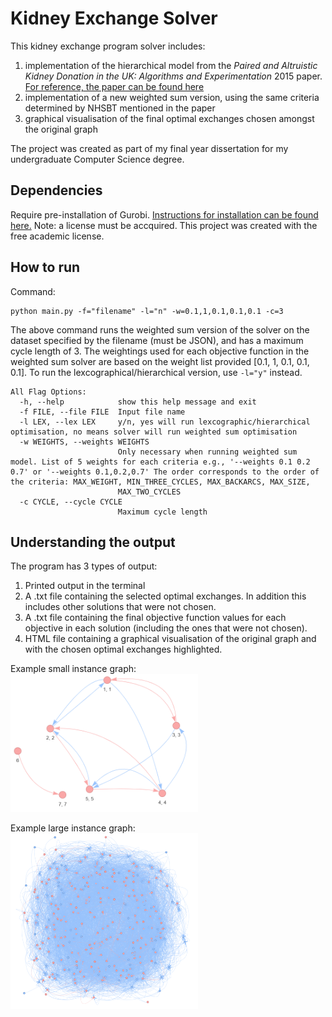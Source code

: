 ﻿# Kidney Exchange Solver
This kidney exchange program solver includes:
1) implementation of the hierarchical model from the *Paired and Altruistic Kidney Donation in the UK: Algorithms and Experimentation* 2015 paper. [For reference, the paper can be found here](https://dl.acm.org/doi/10.1145/2670129)
2) implementation of a new weighted sum version, using the same criteria determined by NHSBT mentioned in the paper
3) graphical visualisation of the final optimal exchanges chosen amongst the original graph

The project was created as part of my final year dissertation for my undergraduate Computer Science degree.

## Dependencies
Require pre-installation of Gurobi. [Instructions for installation can be found here.](https://support.gurobi.com/hc/en-us/articles/14799677517585-Getting-Started-with-Gurobi-Optimizer)
Note: a license must be accquired. This project was created with the free academic license.

## How to run
Command:
```
python main.py -f="filename" -l="n" -w=0.1,1,0.1,0.1,0.1 -c=3
```
The above command runs the weighted sum version of the solver on the dataset specified by the filename (must be JSON), and has a maximum cycle length of 3. The weightings used for each objective function in the weighted sum solver are based on the weight list provided [0.1, 1, 0.1, 0.1, 0.1].
To run the lexcographical/hierarchical version, use `-l="y"` instead.   

```
All Flag Options:
  -h, --help            show this help message and exit
  -f FILE, --file FILE  Input file name
  -l LEX, --lex LEX     y/n, yes will run lexcographic/hierarchical optimisation, no means solver will run weighted sum optimisation
  -w WEIGHTS, --weights WEIGHTS
                        Only necessary when running weighted sum model. List of 5 weights for each criteria e.g., '--weights 0.1 0.2 0.7' or '--weights 0.1,0.2,0.7' The order corresponds to the order of the criteria: MAX_WEIGHT, MIN_THREE_CYCLES, MAX_BACKARCS, MAX_SIZE,
                        MAX_TWO_CYCLES
  -c CYCLE, --cycle CYCLE
                        Maximum cycle length
```

## Understanding the output
The program has 3 types of output:
1) Printed output in the terminal
2) A .txt file containing the selected optimal exchanges. In addition this includes other solutions that were not chosen.
3) A .txt file containing the final objective function values for each objective in each solution (including the ones that were not chosen).
4) HTML file containing a graphical visualisation of the original graph and with the chosen optimal exchanges highlighted.

Example small instance graph:    
<img src="https://github.com/lamb-chen/kidney-exchange-solver/blob/main/resources/small_instance_2.png" width="300">  

Example large instance graph:   
<img src="https://github.com/lamb-chen/kidney-exchange-solver/blob/main/resources/large_instance.png" width="300"> 
